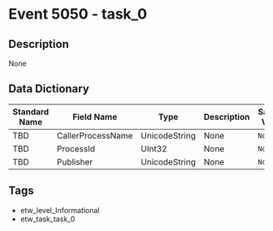 # Event 5050 - task_0

## Description
None

## Data Dictionary
|Standard Name|Field Name|Type|Description|Sample Value|
|---|---|---|---|---|
|TBD|CallerProcessName|UnicodeString|None|`None`|
|TBD|ProcessId|UInt32|None|`None`|
|TBD|Publisher|UnicodeString|None|`None`|

## Tags
* etw_level_Informational
* etw_task_task_0